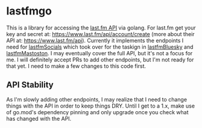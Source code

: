 # lastfmgo

This is a library for accessing the [last.fm API](https://www.last.fm/api) via golang. For last.fm get your key and secret at: https://www.last.fm/api/account/create (more about their API at: https://www.last.fm/api). Currently it implements the endpoints I need for [lastfmSocials](https://github.com/djotaku/lastfmSocials) which took over for the taskign in [lastfmBluesky]( https://github.com/djotaku/lastfmbluesky) and [lastfmMastoston](https://github.com/djotaku/lastfmmastodon). I may eventually cover the full API, but it's not a focus for me. I will definitely accept PRs to add other endpoints, but I'm not ready for that yet. I need to make a few changes to this code first.

## API Stability

As I'm slowly adding other endpoints, I may realize that I need to change things with the API in order to keep things DRY. Until I get to a 1.x, make use of go.mod's dependency pinning and only upgrade once you check what has changed with the API.